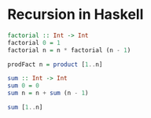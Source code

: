 # Recursion in Haskell



```haskell
factorial :: Int -> Int
factorial 0 = 1
factorial n = n * factorial (n - 1)

prodFact n = product [1..n]

sum :: Int -> Int
sum 0 = 0
sum n = n + sum (n - 1)

sum [1..n]
```
